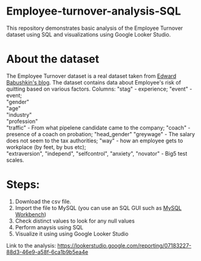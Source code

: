 # Employee-turnover-analysis-SQL
This repository demonstrates basic analysis of the Employee Turnover dataset using SQL and visualizations using Google Looker Studio. 

# About the dataset
The Employee Turnover dataset is a real dataset taken from [Edward Babushkin's blog](https://edwvb.blogspot.com/2017/10/employee-turnover-how-to-predict-individual-risks-of-quitting.html). The dataset contains data about Employee's risk of quitting based on various factors.
Columns:
"stag" - experience; 
"event" - event;      
"gender"       
"age"          
"industry"     
"profession"  
"traffic" - From what pipelene candidate came to the company;
"coach" - presence of a coach on probation;
"head_gender" 
"greywage" -  The salary does not seem to the tax authorities;
"way" -   how an employee gets to workplace (by feet, by bus etc);  
"extraversion", "independ", "selfcontrol", "anxiety", "novator" - Big5 test scales.

# Steps:
1. Download the csv file.
2. Import the file to MySQL (you can use an SQL GUI such as [MySQL Workbench](https://www.mysql.com/products/workbench/))
3. Check distinct values to look for any null values
4. Perform anaysis using SQL
5. Visualize it using using Google Looker Studio
   
Link to the analysis: https://lookerstudio.google.com/reporting/07183227-88d3-46e9-a58f-6ca1b9b5ea4e

